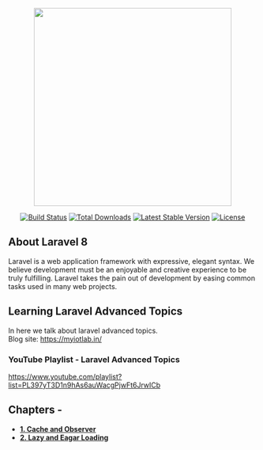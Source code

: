 <p align="center"><a href="https://laravel.com" target="_blank"><img src="https://raw.githubusercontent.com/laravel/art/master/logo-lockup/5%20SVG/2%20CMYK/1%20Full%20Color/laravel-logolockup-cmyk-red.svg" width="400"></a></p>

<p align="center">
<a href="https://travis-ci.org/laravel/framework"><img src="https://travis-ci.org/laravel/framework.svg" alt="Build Status"></a>
<a href="https://packagist.org/packages/laravel/framework"><img src="https://img.shields.io/packagist/dt/laravel/framework" alt="Total Downloads"></a>
<a href="https://packagist.org/packages/laravel/framework"><img src="https://img.shields.io/packagist/v/laravel/framework" alt="Latest Stable Version"></a>
<a href="https://packagist.org/packages/laravel/framework"><img src="https://img.shields.io/packagist/l/laravel/framework" alt="License"></a>
</p>

## About Laravel 8

Laravel is a web application framework with expressive, elegant syntax. We believe development must be an enjoyable and creative experience to be truly fulfilling. Laravel takes the pain out of development by easing common tasks used in many web projects.

## Learning Laravel Advanced Topics

In here we talk about laravel advanced topics. <br>Blog site: https://myiotlab.in/

### YouTube Playlist - Laravel Advanced Topics

https://www.youtube.com/playlist?list=PL397yT3D1n9hAs6auWacgPjwFt6JrwICb


## Chapters -

- **[1. Cache and Observer](https://myiotlab.in/post/laravel-advanced-1-laravel-cache-and-observer)**
- **[2. Lazy and Eagar Loading](https://myiotlab.in/post/laravel-advanced-1-laravel-cache-and-observer)**



